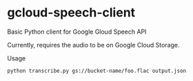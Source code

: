 # gcloud-speech-client
Basic Python client for Google Gloud Speech API

Currently, requires the audio to be on Google Cloud Storage.

Usage
```
python transcribe.py gs://bucket-name/foo.flac output.json
```
